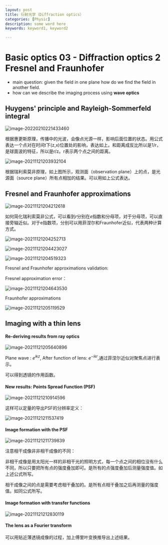```yaml
---
layout: post
title: 衍射光学（Diffraction optics）
categories: [Physic]
description: some word here
keywords: keyword1, keyword2

---
```


# Basic optics 03 - Diffraction optics 2 Fresnel and Fraunhofer

- main question: given the field in one plane how do we find the field in another field.
- how can we describe the imaging process using **wave optics**



## Huygens' principle and Rayleigh-Sommerfeld integral

![image-20220210221433460](https://raw.githubusercontent.com/star-twinking/CloudImage/main/ImgforBlog/image-20220210221433460.png)

根据惠更斯原理，传播中的光波，会像点光源一样，影响后面位置的状态。用公式表达一个点对在时间t下(z,x)位置处的影响，表达如上。和距离成反比所以是1/r，是球面波的特征，所以是r/z。r表示两个点之间的距离。

![image-20211121203932104](https://raw.githubusercontent.com/star-twinking/CloudImage/main/ImgforBlog/image-20211121203932104.png)

根据瑞利索莫非原理，如上图所示，观测面（observation plane）上的点，是光源面（source plane）所有点相加的结果。可以用如上公式表达。

## Fresnel and Fraunhofer  approximations

![image-20211121204212618](https://raw.githubusercontent.com/star-twinking/CloudImage/main/ImgforBlog/image-20211121204212618.png)

如何简化瑞利索莫非公式，可以看到$r$分别在$e$指数和分母项，对于分母项，可以直接旁轴近似。对于e指数项，分别可以用菲涅尔和Fraunhofer近似，代表两种计算方式。

![image-20211121204252713](https://raw.githubusercontent.com/star-twinking/CloudImage/main/ImgforBlog/image-20211121204252713.png)

![image-20211121204423027](https://raw.githubusercontent.com/star-twinking/CloudImage/main/ImgforBlog/image-20211121204423027.png)

![image-20211121204519323](https://raw.githubusercontent.com/star-twinking/CloudImage/main/ImgforBlog/image-20211121204519323.png)

Fresnel and Fraunhofer approximations validation:

Fresnel approximation error：

![image-20211121204643530](https://raw.githubusercontent.com/star-twinking/CloudImage/main/ImgforBlog/image-20211121204643530.png)

Fraunhofer approximations

![image-20211121205119529](https://raw.githubusercontent.com/star-twinking/CloudImage/main/ImgforBlog/image-20211121205119529.png)

## Imaging with a thin lens

#### Re-deriving results from ray optics

![image-20211121205640896](https://raw.githubusercontent.com/star-twinking/CloudImage/main/ImgforBlog/image-20211121205640896.png)

Plane wave : $e^{ikz}$, After function of lens: $e^{-ikr}$,通过菲涅尔近似对聚焦点进行表示。

可以得到透镜的作用函数。 

#### New results: Points Spread Function (PSF)

![image-20211121210914596](https://raw.githubusercontent.com/star-twinking/CloudImage/main/ImgforBlog/image-20211121210914596.png)

这样可以定量的导出PSF的分辨率定义：

![image-20211121211537419](https://raw.githubusercontent.com/star-twinking/CloudImage/main/ImgforBlog/image-20211121211537419.png)

#### Image formation with the PSF

![image-20211121211739839](https://raw.githubusercontent.com/star-twinking/CloudImage/main/ImgforBlog/image-20211121211739839.png)

注意相干成像非非相干成像的不同：

非相干成像是用太阳光一样的非相干光的照明方式，每一个点之间的相位没有什么不同，所以只要把所有点的强度叠加即可。是所有的点强度叠加后测量强度值。如上述公式所写。

相干成像之间的点是需要考虑相干叠加的。是所有点相干叠加之后再测量的强度值。如同公式所写。

#### Image formation with transfer functions

![image-20211121212830119](https://raw.githubusercontent.com/star-twinking/CloudImage/main/ImgforBlog/image-20211121212830119.png)

#### The lens as a Fourier transform

可以用贴近薄透镜成像的过程，加上傅里叶变换推导出上述结果。